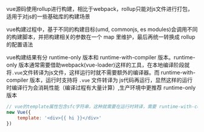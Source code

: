 vue源码使用rollup进行构建，相比于webpack，rollup只能对js文件进行打包，适用于对js的一些基础库的构建场景

vue构建过程中，基于不同的构建目标(umd, commonjs, es modules)会调用不同的构建脚本，并把构建相关的参数在一个 map 里维护，最后再统一转换成 rollup 的配置语法

vue构建结果有分 runtime-only 版本和 runtime-with-compiler 版本。runtime-only 版本通常需要借助webpack(vue-loader)这样的工具，在本地编译阶段就将`.vue`文件转译为js文件，这样运行时就不需要额外的编译器。而 runtime-with-compiler 版本，运行时支持将 `.vue` 文件转译为 js代码再运行，显然这样的运行时编译行为会消耗性能（编译过程有大量计算）,生产环境中更推荐 runtime-only 版本

```javascript
// vue的template属性包含sfc字符串，这种就需要在运行时转译，需要 runtime-with-compiler版本
new Vue({
    template: '<div>{{ hi }}</div>'
}) 
```
